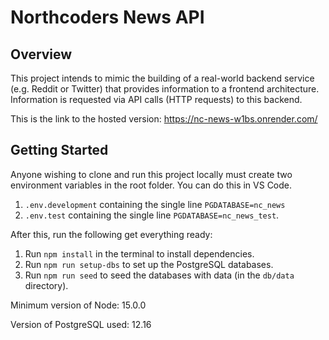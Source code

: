 # Northcoders News API

## Overview

This project intends to mimic the building of a real-world backend service (e.g. Reddit or Twitter) that provides information to a frontend architecture. Information is requested via API calls (HTTP requests) to this backend.

This is the link to the hosted version: https://nc-news-w1bs.onrender.com/

## Getting Started

Anyone wishing to clone and run this project locally must create two environment variables in the root folder. You can do this in VS Code.
1. `.env.development` containing the single line `PGDATABASE=nc_news`
2. `.env.test` containing the single line `PGDATABASE=nc_news_test`.

After this, run the following get everything ready:

1. Run `npm install` in the terminal to install dependencies.
2. Run `npm run setup-dbs` to set up the PostgreSQL databases.
3. Run `npm run seed` to seed the databases with data (in the `db/data` directory).

Minimum version of Node: 15.0.0

Version of PostgreSQL used: 12.16